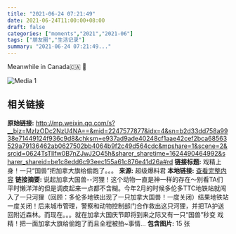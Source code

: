 ```yaml
---
title: "2021-06-24 07:21:49"
date: 2021-06-24T11:00:00+08:00
draft: false
categories: ["moments","2021","2021-06"]
tags: ["朋友圈","生活记录"]
summary: "2021-06-24 07:21:49..."
---
```


Meanwhile in Canada🇨🇦 🤭

![Media 1](/Moments/photos/2021-06-24/202106240721490.jpg)

## 相关链接

**原始链接:** http://mp.weixin.qq.com/s?__biz=MzIzODc2NzU4NA==&mid=2247577877&idx=4&sn=b2d33dd758a9938e71449124f936c9d8&chksm=e937ad9ade40248cf1aae42cef2bca68563529a79136462ab0627502bb4064b9f2c49d564cdc&mpshare=1&scene=2&srcid=0624TsTllfw0B7nZJwJ2O45h&sharer_sharetime=1624490464992&sharer_shareid=be1c8edd6c93eec155a61c876e41d26a#rd
**链接标题:** 戏精上身！一只“国兽”把加拿大旗给偷跑了。。。
**来源:** 超级爆料君
**本地链接:** [查看完整内容](/link_content/2021/06/2021-06-24-1/link_content/)
**链接摘要:** 说起加拿大国兽--河狸！这个动物一直是神一样的存在～别看TA们平时懒洋洋的但是调皮起来一点都不含糊。今年2月的时候多伦多TTC地铁站就闯入了一只河狸（回顾：多伦多地铁出现了一只加拿大国兽！一度关闭）结果地铁站一度关闭！后来城市管理，警察和动物控制部门合作救出这只河狸，并把TA护送回附近森林。而现在。。。就在加拿大国庆节即将到来之际又有一只“国兽”秒变 戏精！把一面加拿大旗给偷跑了而且全程被拍~事情...
**包含图片:** 15 张

